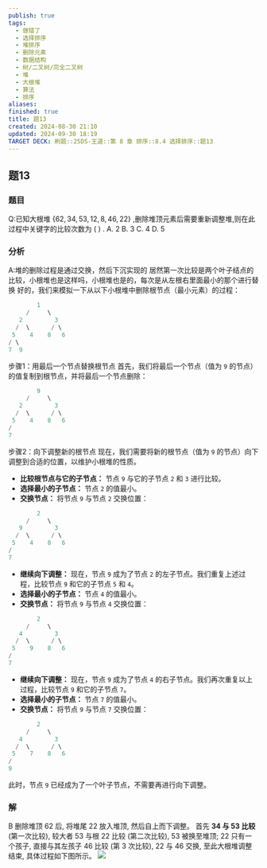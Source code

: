 ```yaml
---
publish: true
tags:
  - 做错了
  - 选择排序
  - 堆排序
  - 删除元素
  - 数据结构
  - 树/二叉树/完全二叉树
  - 堆
  - 大根堆
  - 算法
  - 排序
aliases: 
finished: true
title: 题13
created: 2024-08-30 21:10
updated: 2024-09-30 18:19
TARGET DECK: 刷题::25DS-王道::第 8 章 排序::8.4 选择排序::题13
---
```

## 题13
### 题目
Q:已知大根堆 $\{ {62},{34},{53},{12},8,{46},{22}\}$ ,删除堆顶元素后需要重新调整堆,则在此过程中关键字的比较次数为 ( ) .
A. 2 B. 3 C. 4 D. 5
### 分析
A:堆的删除过程是通过交换，然后下沉实现的
居然第一次比较是两个叶子结点的比较，小根堆也是这样吗，小根堆也是的，每次是从左根右里面最小的那个进行替换
好的，我们来模拟一下从以下小根堆中删除根节点（最小元素）的过程：
```cpp
        1
     /     \
   2         3
  /  \      / \
 5    4    8   6 
/ \   
7  9
```
步骤1：用最后一个节点替换根节点
首先，我们将最后一个节点（值为 `9` 的节点）的值复制到根节点，并将最后一个节点删除：
```cpp
        9
     /     \
   2         3
  /  \      / \
 5    4    8   6 
/ 
7  
```
步骤2：向下调整新的根节点
现在，我们需要将新的根节点（值为 `9` 的节点）向下调整到合适的位置，以维护小根堆的性质。
- **比较根节点与它的子节点：** 节点 `9` 与它的子节点 `2` 和 `3` 进行比较。
- **选择最小的子节点：** 节点 `2` 的值最小。
- **交换节点：** 将节点 `9` 与节点 `2` 交换位置：
```cpp
        2
     /     \
   9         3
  /  \      / \
 5    4    8   6 
/ 
7  
```
- **继续向下调整：** 现在，节点 `9` 成为了节点 `2` 的左子节点。我们重复上述过程，比较节点 `9` 和它的子节点 `5` 和 `4`。
- **选择最小的子节点：** 节点 `4` 的值最小。
- **交换节点：** 将节点 `9` 与节点 `4` 交换位置：
```cpp
        2
     /     \
   4         3
  /  \      / \
 5    9    8   6 
/ 
7  
```
- **继续向下调整：** 现在，节点 `9` 成为了节点 `4` 的右子节点。我们再次重复以上过程，比较节点 `9` 和它的子节点 `7`。
- **选择最小的子节点：** 节点 `7` 的值最小。
- **交换节点：** 将节点 `9` 与节点 `7` 交换位置：
```cpp
        2
     /     \
   4         3
  /  \      / \
 5    7    8   6 
/ 
9  
```
此时，节点 `9` 已经成为了一个叶子节点，不需要再进行向下调整。
### 解
B
删除堆顶 62 后, 将堆尾 22 放入堆顶, 然后自上而下调整。
首先 **34 与 53 比较** (第一次比较), 较大者 53 与根 22 比较 (第二次比较), 53 被换至堆顶; 22 只有一个孩子, 直接与其左孩子 46 比较 (第 3 次比较), 22 与 46 交换, 至此大根堆调整结束, 具体过程如下图所示。
![](https://img.hwenyi.live/202410011111608.webp)



 